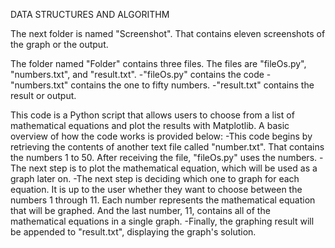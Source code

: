 DATA STRUCTURES AND ALGORITHM 

The next folder is named "Screenshot". That contains eleven screenshots of the graph or the output.

The folder named "Folder" contains three files. The files are "fileOs.py", "numbers.txt", and "result.txt".
  -"fileOs.py" contains the code 
  -"numbers.txt" contains the one to fifty numbers.
  -"result.txt" contains the result or output.

This code is a Python script that allows users to choose from a list of mathematical equations and plot the results with Matplotlib. A basic overview of how the code works is provided below:
  -This code begins by retrieving the contents of another text file called "number.txt". That contains the numbers 1 to 50. After receiving the file, "fileOs.py" uses the numbers.
  -The next step is to plot the mathematical equation, which will be used as a graph later on.
  -The next step is deciding which one to graph for each equation. It is up to the user whether they want to choose between the numbers 1 through 11. Each number represents the mathematical equation that will be graphed. And the last number, 11, contains all of the mathematical equations in a single graph.
  -Finally, the graphing result will be appended to "result.txt", displaying the graph's solution. 
